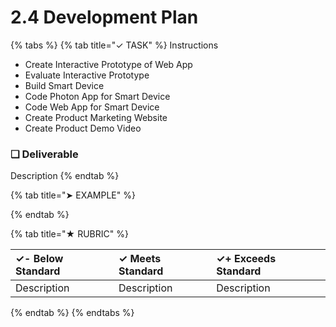 # 2.4 Development Plan

{% tabs %}
{% tab title="✓ TASK" %}
Instructions

* Create Interactive Prototype of Web App
* Evaluate Interactive Prototype
* Build Smart Device
* Code Photon App for Smart Device
* Code Web App for Smart Device
* Create Product Marketing Website
* Create Product Demo Video

### **❏ Deliverable**

Description
{% endtab %}

{% tab title="➤ EXAMPLE" %}

{% endtab %}

{% tab title="★ RUBRIC" %}


| **✓- Below Standard** | **✓ Meets Standard** | **✓+ Exceeds Standard** |
| :--- | :--- | :--- |
| Description | Description | Description |
{% endtab %}
{% endtabs %}

